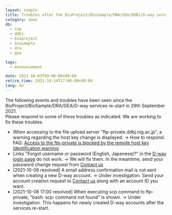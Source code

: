 ```yaml
---
layout: simple
title: Troubles after the BioProject/BioSample/DRA/GEA/DDBJ/D-way services re-start
category: news
db:
  - top
  - ddbj
  - bioproject
  - biosample
  - dra
  - gea

tags:
  - Announcement

date: 2021-10-03T09:00:00+09:00
retire_time: 2021-10-14T17:00:00+09:00
lang: en
---
```


The following events and troubles have been seen since the BioProject/BioSample/DRA/GEA/D-way services re-start in 29th September 2021.    
Please respond to some of these troubles as indicated. We are working to fix these troubles.

* When accessing to the file upload server "ftp-private.ddbj.nig.ac.jp", a warning regarding the host key change is displayed. → How to respond. FAQ: [Access to the ftp-private is blocked by the remote host key identification warning](/faq/en/known-hosts-e.html)    
* Links "Forgot username or password (English, Japanese)?" in the [D-way login page](https://ddbj.nig.ac.jp/D-way/login_form) do not work. → We will fix them. In the meantime, send your password change request from [Contact us](/contact-ddbj-e.html)
* [2021-10-06 resolved] A email address confirmation mail is not sent when creating a new D-way account. → Under investigation. Send your account creation request to [Contact us](/contact-ddbj-e.html) along with an account ID you want.   
* [2021-10-06 17:00 resolved] When executing scp command to ftp-private, "bash: scp: command not found" is shown. → Under investigation. This happens for newly created D-way accounts after the services re-start. 
